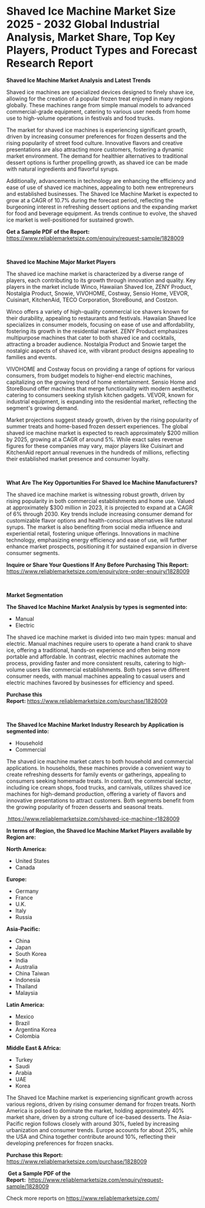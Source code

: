 <p><h1>Shaved Ice Machine Market Size 2025 - 2032 Global Industrial Analysis, Market Share, Top Key Players, Product Types and Forecast Research Report</h1></p><p><strong>Shaved Ice Machine Market Analysis and Latest Trends</strong></p>
<p><p>Shaved ice machines are specialized devices designed to finely shave ice, allowing for the creation of a popular frozen treat enjoyed in many regions globally. These machines range from simple manual models to advanced commercial-grade equipment, catering to various user needs from home use to high-volume operations in festivals and food trucks.</p><p>The market for shaved ice machines is experiencing significant growth, driven by increasing consumer preferences for frozen desserts and the rising popularity of street food culture. Innovative flavors and creative presentations are also attracting more customers, fostering a dynamic market environment. The demand for healthier alternatives to traditional dessert options is further propelling growth, as shaved ice can be made with natural ingredients and flavorful syrups.</p><p>Additionally, advancements in technology are enhancing the efficiency and ease of use of shaved ice machines, appealing to both new entrepreneurs and established businesses. The Shaved Ice Machine Market is expected to grow at a CAGR of 10.7% during the forecast period, reflecting the burgeoning interest in refreshing dessert options and the expanding market for food and beverage equipment. As trends continue to evolve, the shaved ice market is well-positioned for sustained growth.</p></p>
<p><strong>Get a Sample PDF of the Report:&nbsp;</strong> <a href="https://www.reliablemarketsize.com/enquiry/request-sample/1828009?utm_campaign=2355&utm_medium=2&utm_source=Github&utm_content=ia&utm_term=07022025&utm_id=shaved-ice-machine">https://www.reliablemarketsize.com/enquiry/request-sample/1828009</a></p>
<p>&nbsp;</p>
<p><strong>Shaved Ice Machine Major Market Players</strong></p>
<p><p>The shaved ice machine market is characterized by a diverse range of players, each contributing to its growth through innovation and quality. Key players in the market include Winco, Hawaiian Shaved Ice, ZENY Product, Nostalgia Product, Snowie, VIVOHOME, Costway, Sensio Home, VEVOR, Cuisinart, KitchenAid, TECO Corporation, StoreBound, and Costzon.</p><p>Winco offers a variety of high-quality commercial ice shavers known for their durability, appealing to restaurants and festivals. Hawaiian Shaved Ice specializes in consumer models, focusing on ease of use and affordability, fostering its growth in the residential market. ZENY Product emphasizes multipurpose machines that cater to both shaved ice and cocktails, attracting a broader audience. Nostalgia Product and Snowie target the nostalgic aspects of shaved ice, with vibrant product designs appealing to families and events.</p><p>VIVOHOME and Costway focus on providing a range of options for various consumers, from budget models to higher-end electric machines, capitalizing on the growing trend of home entertainment. Sensio Home and StoreBound offer machines that merge functionality with modern aesthetics, catering to consumers seeking stylish kitchen gadgets. VEVOR, known for industrial equipment, is expanding into the residential market, reflecting the segment's growing demand.</p><p>Market projections suggest steady growth, driven by the rising popularity of summer treats and home-based frozen dessert experiences. The global shaved ice machine market is expected to reach approximately $200 million by 2025, growing at a CAGR of around 5%. While exact sales revenue figures for these companies may vary, major players like Cuisinart and KitchenAid report annual revenues in the hundreds of millions, reflecting their established market presence and consumer loyalty.</p></p>
<p>&nbsp;</p>
<p><strong>What Are The Key Opportunities For Shaved Ice Machine Manufacturers?</strong></p>
<p><p>The shaved ice machine market is witnessing robust growth, driven by rising popularity in both commercial establishments and home use. Valued at approximately $300 million in 2023, it is projected to expand at a CAGR of 6% through 2030. Key trends include increasing consumer demand for customizable flavor options and health-conscious alternatives like natural syrups. The market is also benefiting from social media influence and experiential retail, fostering unique offerings. Innovations in machine technology, emphasizing energy efficiency and ease of use, will further enhance market prospects, positioning it for sustained expansion in diverse consumer segments.</p></p>
<p><strong>Inquire or Share Your Questions If Any Before Purchasing This Report:</strong> <a href="https://www.reliablemarketsize.com/enquiry/pre-order-enquiry/1828009?utm_campaign=2355&utm_medium=2&utm_source=Github&utm_content=ia&utm_term=07022025&utm_id=shaved-ice-machine">https://www.reliablemarketsize.com/enquiry/pre-order-enquiry/1828009</a></p>
<p>&nbsp;</p>
<p><strong>Market Segmentation</strong></p>
<p><strong>The Shaved Ice Machine Market Analysis by types is segmented into:</strong></p>
<p><ul><li>Manual</li><li>Electric</li></ul></p>
<p><p>The shaved ice machine market is divided into two main types: manual and electric. Manual machines require users to operate a hand crank to shave ice, offering a traditional, hands-on experience and often being more portable and affordable. In contrast, electric machines automate the process, providing faster and more consistent results, catering to high-volume users like commercial establishments. Both types serve different consumer needs, with manual machines appealing to casual users and electric machines favored by businesses for efficiency and speed.</p></p>
<p><strong>Purchase this Report:&nbsp;</strong><a href="https://www.reliablemarketsize.com/purchase/1828009?utm_campaign=2355&utm_medium=2&utm_source=Github&utm_content=ia&utm_term=07022025&utm_id=shaved-ice-machine">https://www.reliablemarketsize.com/purchase/1828009</a></p>
<p>&nbsp;</p>
<p><strong>The Shaved Ice Machine Market Industry Research by Application is segmented into:</strong></p>
<p><ul><li>Household</li><li>Commercial</li></ul></p>
<p><p>The shaved ice machine market caters to both household and commercial applications. In households, these machines provide a convenient way to create refreshing desserts for family events or gatherings, appealing to consumers seeking homemade treats. In contrast, the commercial sector, including ice cream shops, food trucks, and carnivals, utilizes shaved ice machines for high-demand production, offering a variety of flavors and innovative presentations to attract customers. Both segments benefit from the growing popularity of frozen desserts and seasonal treats.</p></p>
<p><a href="https://www.reliablemarketsize.com/shaved-ice-machine-r1828009?utm_campaign=2355&utm_medium=2&utm_source=Github&utm_content=ia&utm_term=07022025&utm_id=shaved-ice-machine">&nbsp;https://www.reliablemarketsize.com/shaved-ice-machine-r1828009</a></p>
<p><strong>In terms of Region, the Shaved Ice Machine Market Players available by Region are:</strong></p>
<p>
    <p> <strong> North America: </strong>
        <ul>
            <li>United States</li>
            <li>Canada</li>
        </ul>
        </p> 
    <p> <strong> Europe: </strong>
        <ul>
            <li>Germany</li>
            <li>France</li>
            <li>U.K.</li>
            <li>Italy</li>
            <li>Russia</li>
        </ul>
        </p> 
    <p> <strong> Asia-Pacific: </strong>
        <ul>
            <li>China</li>
            <li>Japan</li>
            <li>South Korea</li>
            <li>India</li>
            <li>Australia</li>
            <li>China Taiwan</li>
            <li>Indonesia</li>
            <li>Thailand</li>
            <li>Malaysia</li>
        </ul>
        </p> 
    <p> <strong> Latin America: </strong>
        <ul>
            <li>Mexico</li>
            <li>Brazil</li>
            <li>Argentina Korea</li>
            <li>Colombia</li>
        </ul>
        </p> 
    <p> <strong> Middle East & Africa: </strong>
        <ul>
            <li>Turkey</li>
            <li>Saudi</li>
            <li>Arabia</li>
            <li>UAE</li>
            <li>Korea</li>
        </ul>
    </p>
    </p>
<p><p>The Shaved Ice Machine market is experiencing significant growth across various regions, driven by rising consumer demand for frozen treats. North America is poised to dominate the market, holding approximately 40% market share, driven by a strong culture of ice-based desserts. The Asia-Pacific region follows closely with around 30%, fueled by increasing urbanization and consumer trends. Europe accounts for about 20%, while the USA and China together contribute around 10%, reflecting their developing preferences for frozen snacks.</p></p>
<p><strong>Purchase this Report: </strong><a href="https://www.reliablemarketsize.com/purchase/1828009?utm_campaign=2355&utm_medium=2&utm_source=Github&utm_content=ia&utm_term=07022025&utm_id=shaved-ice-machine">https://www.reliablemarketsize.com/purchase/1828009</a></p>
<p>&nbsp;<strong>Get a Sample PDF of the Report:&nbsp;&nbsp;</strong><a href="https://www.reliablemarketsize.com/enquiry/request-sample/1828009?utm_campaign=2355&utm_medium=2&utm_source=Github&utm_content=ia&utm_term=07022025&utm_id=shaved-ice-machine">https://www.reliablemarketsize.com/enquiry/request-sample/1828009</a></p>
<p><strong></strong></p>
<p>Check more reports on <a href="https://www.reliablemarketsize.com/?utm_campaign=2355&utm_medium=2&utm_source=Github&utm_content=ia&utm_term=07022025&utm_id=shaved-ice-machine">https://www.reliablemarketsize.com/</a></p>